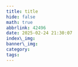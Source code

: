 ```yaml
---
title: title
hide: false
math: true
abbrlink: 42496
date: 2025-02-24 21:30:07
index\_img:
banner\_img:
category:
tags:
---
```

